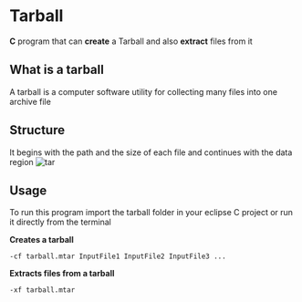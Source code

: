 # Tarball
<b>C</b> program that can <b>create</b> a Tarball and also <b>extract</b> files from it

## What is a tarball
A tarball is a computer software utility for collecting many files into one archive file

## Structure
It begins with the path and the size of each file and continues with the data region
![tar](https://user-images.githubusercontent.com/36489953/38105095-61a89274-338b-11e8-8a34-12ff8cab2c91.PNG)

## Usage

To run this program import the tarball folder in your eclipse C project or run it directly from the terminal

<b>Creates a tarball</b>
```
-cf tarball.mtar InputFile1 InputFile2 InputFile3 ...
```
<b>Extracts files from a tarball</b>
```
-xf tarball.mtar
```
